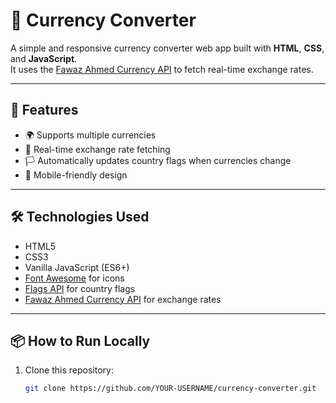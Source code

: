 # 💱 Currency Converter

A simple and responsive currency converter web app built with **HTML**, **CSS**, and **JavaScript**.  
It uses the [Fawaz Ahmed Currency API](https://github.com/fawazahmed0/currency-api) to fetch real-time exchange rates.

---

## 🚀 Features
- 🌍 Supports multiple currencies
- 🔄 Real-time exchange rate fetching
- 🏳 Automatically updates country flags when currencies change
- 📱 Mobile-friendly design

---

## 🛠 Technologies Used
- HTML5
- CSS3
- Vanilla JavaScript (ES6+)
- [Font Awesome](https://fontawesome.com/) for icons
- [Flags API](https://flagsapi.com/) for country flags
- [Fawaz Ahmed Currency API](https://github.com/fawazahmed0/currency-api) for exchange rates

---

## 📦 How to Run Locally
1. Clone this repository:
   ```bash
   git clone https://github.com/YOUR-USERNAME/currency-converter.git


